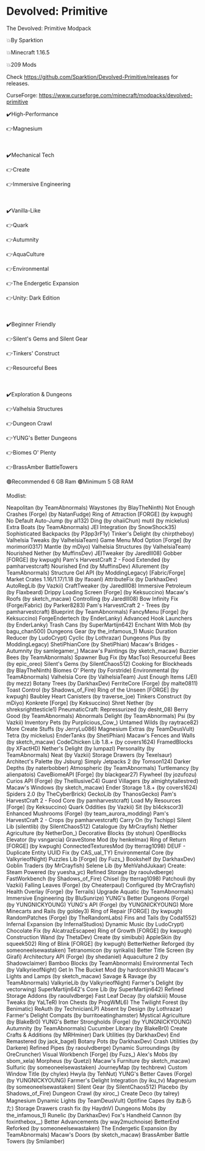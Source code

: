 # Devolved: Primitive
The Devolved: Primitive Modpack

💥By Sparktion

💥Minecraft 1.16.5

💥209 Mods


Check https://github.com/Sparktion/Devolved-Primitive/releases for releases.

CurseForge: https://www.curseforge.com/minecraft/modpacks/devolved-primitive
 

✔️High-Performance 

👉Magnesium

 

✔️Mechanical Tech

👉Create

👉Immersive Engineering

 

✔️Vanilla-Like

👉Quark

👉Autumnity

👉AquaCulture

👉Environmental

👉The Endergetic Expansion

👉Unity: Dark Edition

 

✔️Beginner Friendly

👉Silent's Gems and Silent Gear

👉Tinkers' Construct

👉Resourceful Bees

 

✔️Exploration & Dungeons

👉Valhelsia Structures

👉Dungeon Crawl

👉YUNG's Better Dungeons

👉Biomes O' Plenty

👉BrassAmber BattleTowers


🟢Recommended 6 GB Ram
🟢Minimum 5 GB RAM

Modlist:

Neapolitan (by TeamAbnormals)
Waystones (by BlayTheNinth)
Not Enough Crashes (Forge) (by NatanFudge)
Ring of Attraction [FORGE] (by kwpugh)
No Default Auto-Jump (by al132)
Ding (by ohaiiChun)
mutil (by mickelus)
Extra Boats (by TeamAbnormals)
JEI Integration (by SnowShock35)
Sophisticated Backpacks (by P3pp3rF1y)
Tinker's Delight (by chirptheboy)
Valhelsia Tweaks (by ValhelsiaTeam)
Game Menu Mod Option [Forge] (by morimori0317)
Mantle (by mDiyo)
Valhelsia Structures (by ValhelsiaTeam)
Nourished Nether (by MuffinsDev)
JEITweaker (by Jaredlll08)
Gobber [FORGE] (by kwpugh)
Pam's HarvestCraft 2 - Food Extended (by pamharvestcraft)
Nourished End (by MuffinsDev)
Allurement (by TeamAbnormals)
Structure Gel API (by ModdingLegacy)
[Fabric/Forge] Market Crates 1.16/1.17/1.18 (by lfaoanl)
AttributeFix (by DarkhaxDev)
AutoRegLib (by Vazkii)
CraftTweaker (by Jaredlll08)
Immersive Petroleum (by Flaxbeard)
Drippy Loading Screen [Forge] (by Keksuccino)
Macaw's Roofs (by sketch_macaw)
Controlling (by Jaredlll08)
Bow Infinity Fix (Forge/Fabric) (by Parker8283)
Pam's HarvestCraft 2 - Trees (by pamharvestcraft)
Blueprint (by TeamAbnormals)
FancyMenu [Forge] (by Keksuccino)
ForgeEndertech (by EnderLanky)
Advanced Hook Launchers (by EnderLanky)
Trash Cans (by SuperMartijn642)
Enchant With Mob (by bagu_chan500)
Dungeons Gear (by the_infamous_1)
Music Duration Reducer (by LudoCrypt)
Cyclic (by Lothrazar)
Dungeons Plus (by ModdingLegacy)
ShetiPhianCore (by ShetiPhian)
Macaw's Bridges - Autumnity (by samlegamer_)
Macaw's Paintings (by sketch_macaw)
Buzzier Bees (by TeamAbnormals)
Spawner Bug Fix (by MacTso)
Resourceful Bees (by epic_oreo)
Silent's Gems (by SilentChaos512)
Cooking for Blockheads (by BlayTheNinth)
Biomes O' Plenty (by Forstride)
Environmental (by TeamAbnormals)
Valhelsia Core (by ValhelsiaTeam)
Just Enough Items (JEI) (by mezz)
Botany Trees (by DarkhaxDev)
FerriteCore (Forge) (by malte0811)
Toast Control (by Shadows_of_Fire)
Ring of the Unseen [FORGE] (by kwpugh)
Baubley Heart Canisters (by traverse_joe)
Tinkers Construct (by mDiyo)
Konkrete [Forge] (by Keksuccino)
Shret Nether (by shreksrighttesticle1)
PneumaticCraft: Repressurized (by desht_08)
Berry Good (by TeamAbnormals)
Abnormals Delight (by TeamAbnormals)
Psi (by Vazkii)
Inventory Pets (by Purplicious_Cow_)
Untamed Wilds (by raytrace82)
More Create Stuffs (by JerryLu086)
Magnesium Extras (by TeamDeusVult)
Tetra (by mickelus)
EnderTanks (by ShetiPhian)
Macaw's Fences and Walls (by sketch_macaw)
CodeChicken Lib 1.8.+ (by covers1624)
FramedBlocks (by XFactHD)
Nether's Delight (by lumpazl)
Personality (by TeamAbnormals)
Neat (by Vazkii)
Storage Drawers (by Texelsaur)
Architect's Palette (by Jsburg)
Simply Jetpacks 2 (by Tomson124)
Darker Depths (by naterbobber)
Atmospheric (by TeamAbnormals)
Turtlemancy (by alienpatois)
CaveBiomeAPI [Forge] (by blackgear27)
Flywheel (by jozufozu)
Curios API (Forge) (by TheIllusiveC4)
Guard Villagers (by almightytallestred)
Macaw's Windows (by sketch_macaw)
Ender Storage 1.8.+ (by covers1624)
Spiders 2.0 (by TheCyberBrick)
GeckoLib (by ThanosGecko)
Pam's HarvestCraft 2 - Food Core (by pamharvestcraft)
Load My Resources [Forge] (by Keksuccino)
Quark Oddities (by Vazkii)
Sit (by bl4ckscor3)
Enhanced Mushrooms (Forge) (by team_aurora_modding)
Pam's HarvestCraft 2 - Crops (by pamharvestcraft)
Carry On (by Tschipp)
Silent Lib (silentlib) (by SilentChaos512)
Catalogue (by MrCrayfish)
Nether Agriculture (by NetherDon_)
Decorative Blocks (by stohun)
OpenBlocks Elevator (by vsngarcia)
GraveStone Mod (by henkelmax)
Ring of Return [FORGE] (by kwpugh)
ConnectedTexturesMod (by tterrag1098)
DEUF - Duplicate Entity UUID Fix (by CAS_ual_TY)
Environmental Core (by ValkyrieofNight)
Puzzles Lib [Forge] (by Fuzs_)
Bookshelf (by DarkhaxDev)
Goblin Traders (by MrCrayfish)
Selene Lib (by MehVahdJukaar)
Create: Steam Powered (by yuesha_yc)
Refined Storage (by raoulvdberge)
FastWorkbench (by Shadows_of_Fire)
Chisel (by tterrag1098)
Patchouli (by Vazkii)
Falling Leaves (Forge) (by Cheaterpaul)
Configured (by MrCrayfish)
Health Overlay (Forge) (by Terrails)
Upgrade Aquatic (by TeamAbnormals)
Immersive Engineering (by BluSunrize)
YUNG's Better Dungeons (Forge) (by YUNGNICKYOUNG)
YUNG's API (Forge) (by YUNGNICKYOUNG)
More Minecarts and Rails (by goldey3)
Ring of Repair [FORGE] (by kwpugh)
RandomPatches (Forge) (by TheRandomLabs)
Fins and Tails (by Coda1552)
Infernal Expansion (by InfernalStudios)
Dynamic Music (by LudoCrypt)
Chocolate Fix (by AlcatrazEscapee)
Ring of Growth [FORGE] (by kwpugh)
Construction Wand (by ThetaDev)
Create (by simibubi)
AppleSkin (by squeek502)
Ring of Blink [FORGE] (by kwpugh)
BetterNether Reforged (by someoneelsewastaken)
Tetranomicon (by syrikalis)
Better Title Screen (by Girafi)
Architectury API (Forge) (by shedaniel)
Aquaculture 2 (by Shadowclaimer)
Bamboo Blocks (by TeamAbnormals)
Environmental Tech (by ValkyrieofNight)
Get In The Bucket Mod (by hardcorshik31)
Macaw's Lights and Lamps (by sketch_macaw)
Savage & Ravage (by TeamAbnormals)
ValkyrieLib (by ValkyrieofNight)
Farmer's Delight (by vectorwing)
SuperMartijn642's Core Lib (by SuperMartijn642)
Refined Storage Addons (by raoulvdberge)
Fast Leaf Decay (by olafskiii)
Mouse Tweaks (by YaLTeR)
Iron Chests (by ProgWML6)
The Twilight Forest (by Benimatic)
ReAuth (by TechnicianLP)
Absent by Design (by Lothrazar)
Farmer's Delight Compats (by burritoeatinghamster)
Mystical Agriculture (by BlakeBr0)
YUNG's Better Strongholds (Forge) (by YUNGNICKYOUNG)
Autumnity (by TeamAbnormals)
Cucumber Library (by BlakeBr0)
Create Crafts & Additions (by MRHminer)
Dark Utilities (by DarkhaxDev)
End Remastered (by jack_bagel)
Botany Pots (by DarkhaxDev)
Crash Utilities (by Darkere)
Refined Pipes (by raoulvdberge)
Dynamic Surroundings (by OreCruncher)
Visual Workbench [Forge] (by Fuzs_)
Alex's Mobs (by sbom_xela)
Morpheus (by Quetzi)
Macaw's Furniture (by sketch_macaw)
Sulfuric (by someoneelsewastaken)
JourneyMap (by techbrew)
Custom Window Title (by chylex)
Hwyla (by TehNut)
YUNG's Better Caves (Forge) (by YUNGNICKYOUNG)
Farmer's Delight Integration (by iku_tv)
Magnesium (by someoneelsewastaken)
Silent Gear (by SilentChaos512)
Placebo (by Shadows_of_Fire)
Dungeon Crawl (by xiroc_)
Create Deco (by talrey)
Magnesium Dynamic Lights (by TeamDeusVult)
Optifine Capes (by ねあらた)
Storage Drawers crash fix (by HaydnV)
Dungeons Mobs (by the_infamous_1)
Runelic (by DarkhaxDev)
Fox's Handheld Cannon (by foxinthebox__)
Better Advancements (by way2muchnoise)
BetterEnd Reforked (by someoneelsewastaken)
The Endergetic Expansion (by TeamAbnormals)
Macaw's Doors (by sketch_macaw)
BrassAmber Battle Towers (by Smilamber)
